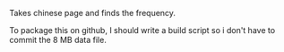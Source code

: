 Takes chinese page and finds the frequency.

To package this on github, I should write a build script so i don't have to commit
the 8 MB data file.
